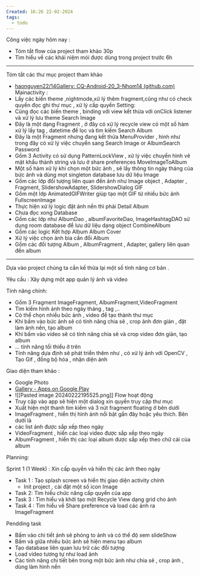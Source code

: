 ```yaml
---
Created: 16:26 22-02-2024
tags:
  - todo
---
```


Công việc ngày hôm nay :
- Tóm tắt flow của project tham khảo 30p
- Tìm hiểu về các khái niệm mói được dùng trong project trước 6h

--- 
Tóm tắt các thư mục project tham khảo 
- [haonguyen22/14Gallery: CQ-Android-20_3-Nhom14 (github.com)](https://github.com/haonguyen22/14Gallery)
Mainactivity :
- Lấy các biến theme ,nightmode,xử lý thêm fragment,cũng như có check quyền đọc ghi thư mục , xử lý cấp quyền
Setting:
- Cũng đọc các biến theme , binding với view kết thừa với onClick listener và xử lý lưu theme
Search Image
- Đây là một dạng Fragment , ở đây có xử lý recycle view có một số hàm xử lý lấy tag , datetime để lọc và tìm kiếm
Search Album 
- Đây là một Fragment nhưng đang kết thừa MenuProvider , hình như trong đây có xử lý việc chuyển sang Search Image or AlbumSearch
Password
- Gồm 3 Activity có sử dụng PatternLockView , xử lý việc chuyển hình vẽ mật khẩu thành string và lưu ở share preferences
MoveImageToAlbum
- Một số hàm xử lý khi chọn một bức ảnh , sẽ lấy thông tin ngày tháng của bức ảnh và dùng mọt singleton database lưu dữ liệu 
Image
- Gồm các lớp đối tượng liên quan đến ảnh như Image object , Adapter , Fragment, SlidershowAdapter, SlidershowDialog
GIF
- Gồm một lớp AnimatedGIFWriter giúp tạo một GIF từ nhiều bức ảnh 
FullscreenImage
- Thực hiện xử lý logic đặt ảnh nền thì phải
Detail Album 
- Chưa đọc xong
Database 
- Gồm các lớp như AlbumDao , albumFavoriteDao, ImageHashtagDAO sử dụng room database để lưu dữ liệu dạng object
CombineAlbum
- Gồm các logic Kết hợp Album 
Album Cover
- Xử lý việc chọn ảnh bìa cần đổi
Album 
- Gồm các đối tượng Album , AlbumFragment , Adapter, gallery liên quan đến album

---
Dựa vào project chúng ta cần kế thừa lại một số tính năng cơ bản .

Yêu cầu : Xây dựng một app quản lý ảnh và video 

Tính năng chính:
- Gồm 3 Fragment ImageFragment, AlbumFragment,VideoFragment 
- Tìm kiếm hình ảnh theo ngày tháng , tag  ,..
- Có thể chọn nhiều bức ảnh , video để tạo thành thư mục 
- Khi bấm vào bức ảnh sẽ có tính năng chia sẽ , crop ảnh đơn giản , đặt làm ảnh nền, tạo album
- Khi bấm vào video sẽ có tính năng chia sẽ và crop video đơn giản, tạo album
- ... tính năng tối thiểu ở trên 
- Tính năng dựa định sẽ phát triển thêm như , có xử lý ảnh với OpenCV , Tạo Gif , đồng bộ hóa , nhận diện ảnh

Giao diện tham khảo :
- Google Photo
- [Gallery - Apps on Google Play](https://play.google.com/store/apps/details?id=com.dot.gallery.gplay&pcampaignid=pcampaignidMKT-Other-global-all-co-prtnr-py-PartBadge-Mar2515-1)
- ![[Pasted image 20240222195525.png]]
Flow hoạt động
- Truy cập vào app sẽ hiện một dialog xin quyền truy cập thư mục
- Xuất hiện một thanh tìm kiếm và 3 nút fragment floating ở bên dưới
- ImageFragment , hiển thị hình ảnh nổi bật gần đây hoặc yêu thích. Bên dưới là
-  các list ảnh được sắp xếp theo ngày
- VideoFragment , hiển các loại video được sắp xếp theo ngày
- AlbumFragment , hiển thị các loại album được sắp xếp theo chữ cái của album

Planning: 

Sprint 1 (1 Week) : Xin cấp quyền và hiển thị các ảnh theo ngày
- Task 1 : Tạo splash screen và hiển thị giao diện activity chính 
	- Init project , cài đặt một số icon Image 
- Task 2: Tìm hiểu chức năng cấp quyền của app 
- Task 3 : Tìm hiểu và khởi tạo một Recycle View dạng grid cho ảnh
- Task 4 : Tìm hiểu về Share preference và load các ảnh ra ImageFragment

Pendding task 
- Bấm vào chi tiết ảnh sẽ phóng to ảnh và có thế độ xem slideShow
- Bấm và giữa nhiều bức ảnh sẽ hiện menu tạo album
- Tạo database liên quan lưu trữ các đổi tượng 
- Load video tương tự như load ảnh
- Các tính năng chi tiết bên trong một bức ảnh như chia sẽ , crop ảnh , dùng làm hình nền 